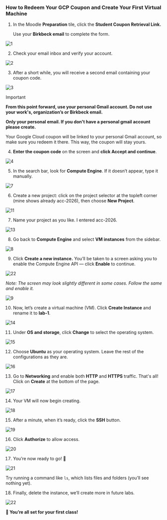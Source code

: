 ### How to Redeem Your GCP Coupon and Create Your First Virtual Machine

1. In the Moodle **Preparation** tile, click the **Student Coupon Retrieval Link.**

   Use your **Birkbeck email** to complete the form.

![1](assets/1.png)

2. Check your email inbox and verify your account.  

![2](assets/2.png)

3. After a short while, you will receive a second email containing your coupon code.  

![3](assets/3.png)

> [!IMPORTANT]
>
> **From this point forward, use your personal Gmail account. Do not use your work's, organization’s or Birkbeck email.**
>
> **Only your personal email. If you don't have a personal gmail account please create.**
>
> Your Google Cloud coupon will be linked to your personal Gmail account, so make sure you redeem it there. This way, the coupon will stay yours.

4. **Enter the coupon code** on the screen and **click Accept and continue**.  

![4](assets/4.png)

5. In the search bar, look for **Compute Engine**. If it doesn’t appear, type it manually.  

![7](assets/7.png)

6. Create a new project: click on the project selector at the topleft corner (mine shows already acc-2026), then choose **New Project**.  

![11](assets/11.png)

7. Name your project as you like. I entered acc-2026.  

![13](assets/13.png)

8. Go back to **Compute Engine** and select **VM instances** from the sidebar.  

![8](assets/8.png)

9. Click **Create a new instance.** You’ll be taken to a screen asking you to enable the Compute Engine API — click **Enable** to continue.

![22](assets/22.png)

*Note: The screen may look slightly different in some cases. Follow the same and enable it.*  

![9](assets/9.png)

10. Now, let’s create a virtual machine (VM). Click **Create Instance** and rename it to **lab-1**.  

![14](assets/14.png)

11. Under **OS and storage**, click **Change** to select the operating system.  

![15](assets/15.png)

12. Choose **Ubuntu** as your operating system. Leave the rest of the configurations as they are.

![16](assets/16.png)

13. Go to **Networking** and enable both **HTTP** and **HTTPS** traffic.  That's all! Click on **Create** at the bottom of the page.

![17](assets/17.png)

14. Your VM will now begin creating.  

![18](assets/18.png)

15. After a minute, when it’s ready, click the **SSH** button.  

![19](assets/19.png)

16. Click **Authorize** to allow access.  

![20](assets/20.png)

17. You’re now ready to go! 🎉  

![21](assets/21.png)  

Try running a command like `ls`, which lists files and folders (you’ll see nothing yet).

18. Finally, delete the instance, we’ll create more in future labs.  

![22](assets/23.png)

**🚀 You’re all set for your first class!**

